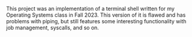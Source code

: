 This project was an implementation of a terminal shell written for my Operating Systems class in Fall 2023. This version of it is flawed and has problems with piping, but still features some interesting functionality with job management, syscalls, and so on.